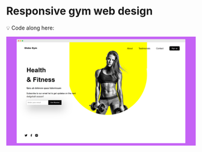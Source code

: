 # Responsive gym web design

:bulb: Code along here: 

![web design screenshot](screely-1638832353608.png)
